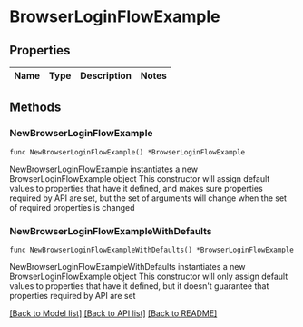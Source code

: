 # BrowserLoginFlowExample

## Properties

Name | Type | Description | Notes
------------ | ------------- | ------------- | -------------

## Methods

### NewBrowserLoginFlowExample

`func NewBrowserLoginFlowExample() *BrowserLoginFlowExample`

NewBrowserLoginFlowExample instantiates a new BrowserLoginFlowExample object
This constructor will assign default values to properties that have it defined,
and makes sure properties required by API are set, but the set of arguments
will change when the set of required properties is changed

### NewBrowserLoginFlowExampleWithDefaults

`func NewBrowserLoginFlowExampleWithDefaults() *BrowserLoginFlowExample`

NewBrowserLoginFlowExampleWithDefaults instantiates a new BrowserLoginFlowExample object
This constructor will only assign default values to properties that have it defined,
but it doesn't guarantee that properties required by API are set


[[Back to Model list]](../README.md#documentation-for-models) [[Back to API list]](../README.md#documentation-for-api-endpoints) [[Back to README]](../README.md)


